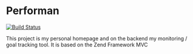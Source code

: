 # Performan

[![Build Status](https://api.travis-ci.org/andrehebben/performan.svg?branch=master)](https://travis-ci.org/andrehebben/performan)

This project is my personal homepage and on the backend my monitoring / goal tracking tool. 
It is based on the Zend Framework MVC
